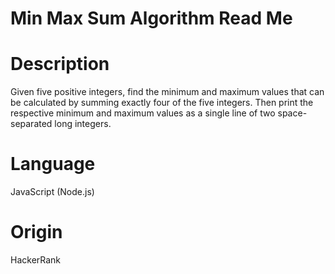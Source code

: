 # Min Max Sum Algorithm Read Me

# Description

Given five positive integers, find the minimum and maximum values that can be calculated by summing exactly four of the five integers. Then print the respective minimum and maximum values as a single line of two space-separated long integers.

# Language

JavaScript (Node.js)

# Origin

HackerRank